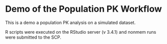# Demo of the Population PK Workflow

This is a demo a population PK analysis on a simulated dataset. 

R scripts were executed on the RStudio server (v 3.4.1) and nonmem runs were submitted to the SCP. 

